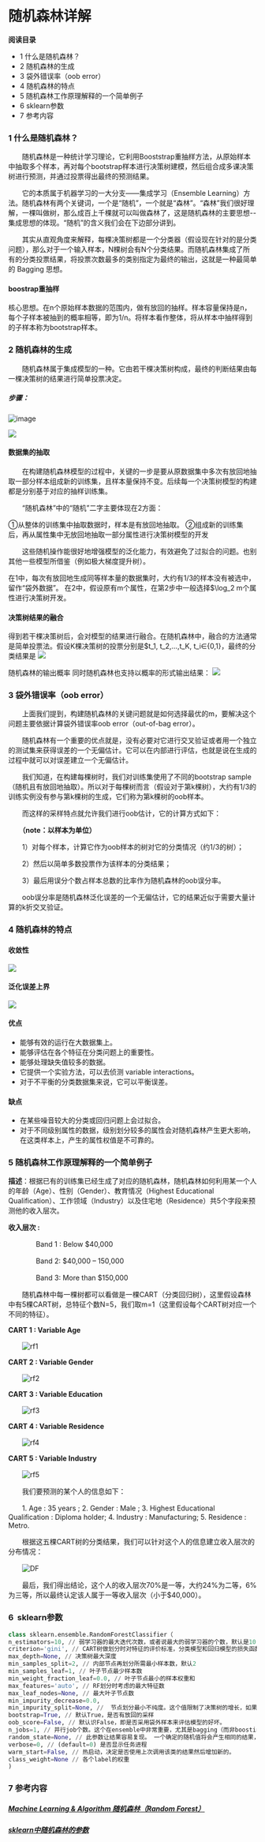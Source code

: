 # 随机森林详解
**阅读目录**

*   1 什么是随机森林？
*   2 随机森林的生成
*   3 袋外错误率（oob error）
*   4 随机森林的特点
*   5 随机森林工作原理解释的一个简单例子
*   6 sklearn参数
*   7 参考内容

### 1 什么是随机森林？

&#8195;&#8195;随机森林是一种统计学习理论，它利用Booststrap重抽样方法，从原始样本中抽取多个样本，再对每个bootstrap样本进行决策树建模，然后组合成多课决策树进行预测，并通过投票得出最终的预测结果。

&#8195;&#8195;它的本质属于机器学习的一大分支——集成学习（Ensemble Learning）方法。随机森林有两个关键词，一个是“随机”，一个就是“森林”。“森林”我们很好理解，一棵叫做树，那么成百上千棵就可以叫做森林了，这是随机森林的主要思想--集成思想的体现。“随机”的含义我们会在下边部分讲到。

&#8195;&#8195;其实从直观角度来解释，每棵决策树都是一个分类器（假设现在针对的是分类问题），那么对于一个输入样本，N棵树会有N个分类结果。而随机森林集成了所有的分类投票结果，将投票次数最多的类别指定为最终的输出，这就是一种最简单的 Bagging 思想。

#### boostrap重抽样
核心思想。在n个原始样本数据的范围内，做有放回的抽样。样本容量保持是n，每个子样本被抽到的概率相等，即为1/n。将样本看作整体，将从样本中抽样得到的子样本称为bootstrap样本。

### 2 随机森林的生成
&#8195;&#8195;随机森林属于集成模型的一种。它由若干棵决策树构成，最终的判断结果由每一棵决策树的结果进行简单投票决定。

##### 步骤：

![image](https://github.com/flysaint/Datawhale-/blob/master/%E9%9A%8F%E6%9C%BA%E6%A3%AE%E6%9E%97%E7%AE%97%E6%B3%95%E6%AD%A5%E9%AA%A4.png)

![](https://github.com/flysaint/Datawhale-/blob/master/%E9%9A%8F%E6%9C%BA%E6%A3%AE%E6%9E%97%E5%9B%BE%E8%A7%A3.png)

#### 数据集的抽取

&#8195;&#8195;在构建随机森林模型的过程中，关键的一步是要从原数据集中多次有放回地抽取一部分样本组成新的训练集，且样本量保持不变。后续每一个决策树模型的构建都是分别基于对应的抽样训练集。

&#8195;&#8195;“随机森林”中的“随机”二字主要体现在2方面：

①从整体的训练集中抽取数据时，样本是有放回地抽取。
②组成新的训练集后，再从属性集中无放回地抽取一部分属性进行决策树模型的开发

&#8195;&#8195;这些随机操作能很好地增强模型的泛化能力，有效避免了过拟合的问题。也别其他一些模型所借鉴（例如极大梯度提升树）。

在1中，每次有放回地生成同等样本量的数据集时，大约有1/3的样本没有被选中，留作“袋外数据”。
在2中，假设原有m个属性，在第2步中一般选择$\log_2 m个属性进行决策树开发。

#### 决策树结果的融合

得到若干棵决策树后，会对模型的结果进行融合。在随机森林中，融合的方法通常是简单投票法。假设K棵决策树的投票分别是$t_1,  t_2,…,t_K,  t_i∈{0,1}，最终的分类结果是
![](https://github.com/flysaint/Datawhale-/blob/master/%E5%88%86%E7%B1%BB%E7%BB%93%E6%9E%9C%E5%85%AC%E5%BC%8F.png)

随机森林的输出概率
同时随机森林也支持以概率的形式输出结果：
![](https://github.com/flysaint/Datawhale-/blob/master/%E8%BE%93%E5%87%BA%E7%BB%93%E6%9E%9C%E5%85%AC%E5%BC%8F.png)

### 3 袋外错误率（oob error）

&#8195;&#8195;上面我们提到，构建随机森林的关键问题就是如何选择最优的m，要解决这个问题主要依据计算袋外错误率oob error（out-of-bag error）。

　　随机森林有一个重要的优点就是，没有必要对它进行交叉验证或者用一个独立的测试集来获得误差的一个无偏估计。它可以在内部进行评估，也就是说在生成的过程中就可以对误差建立一个无偏估计。

　　我们知道，在构建每棵树时，我们对训练集使用了不同的bootstrap sample（随机且有放回地抽取）。所以对于每棵树而言（假设对于第k棵树），大约有1/3的训练实例没有参与第k棵树的生成，它们称为第k棵树的oob样本。

　　而这样的采样特点就允许我们进行oob估计，它的计算方式如下：

　　**（note：以样本为单位）**

　　1）对每个样本，计算它作为oob样本的树对它的分类情况（约1/3的树）；

　　2）然后以简单多数投票作为该样本的分类结果；

　　3）最后用误分个数占样本总数的比率作为随机森林的oob误分率。


　　oob误分率是随机森林泛化误差的一个无偏估计，它的结果近似于需要大量计算的k折交叉验证。

### 4 随机森林的特点
#### 收敛性
![](https://github.com/flysaint/Datawhale-/blob/master/%E6%94%B6%E6%95%9B%E6%80%A7.png)

#### 泛化误差上界
![](https://github.com/flysaint/Datawhale-/blob/master/%E6%B3%9B%E5%8C%96%E8%AF%AF%E5%B7%AE%E4%B8%8A%E7%95%8C.png)

#### 优点
* 能够有效的运行在大数据集上。
* 能够评估在各个特征在分类问题上的重要性。
* 能够处理缺失值较多的数据。
* 它提供一个实验方法，可以去侦测 variable interactions。
* 对于不平衡的分类数据集来说，它可以平衡误差。

#### 缺点
* 在某些噪音较大的分类或回归问题上会过拟合。
* 对于不同级别属性的数据，级别划分较多的属性会对随机森林产生更大影响，在这类样本上，产生的属性权值是不可靠的。


### 5 随机森林工作原理解释的一个简单例子

**描述**：根据已有的训练集已经生成了对应的随机森林，随机森林如何利用某一个人的年龄（Age）、性别（Gender）、教育情况（Highest Educational Qualification）、工作领域（Industry）以及住宅地（Residence）共5个字段来预测他的收入层次。

**收入层次 :**

　　　　Band 1 : Below $40,000

　　　　Band 2: $40,000 – 150,000

　　　　Band 3: More than $150,000

　　随机森林中每一棵树都可以看做是一棵CART（分类回归树），这里假设森林中有5棵CART树，总特征个数N=5，我们取m=1（这里假设每个CART树对应一个不同的特征）。

**CART 1 : Variable Age**

　　![rf1](http://www.analyticsvidhya.com/blog/wp-content/uploads/2014/06/rf1.png)

**CART 2 : Variable Gender**

　　![rf2](http://www.analyticsvidhya.com/blog/wp-content/uploads/2014/06/rf2.png)

**CART 3 : Variable Education**

　　![rf3](http://www.analyticsvidhya.com/blog/wp-content/uploads/2014/06/rf3.png)

**CART 4 : Variable Residence**

　　![rf4](http://www.analyticsvidhya.com/blog/wp-content/uploads/2014/06/rf4.png)

**CART 5 : Variable Industry**

　　![rf5](http://www.analyticsvidhya.com/blog/wp-content/uploads/2014/06/rf5.png)

　　我们要预测的某个人的信息如下：

　　1\. Age : 35 years ; 2\. Gender : Male ; 3\. Highest Educational Qualification : Diploma holder; 4\. Industry : Manufacturing; 5\. Residence : Metro.

　　根据这五棵CART树的分类结果，我们可以针对这个人的信息建立收入层次的分布情况：

　　![DF](http://www.analyticsvidhya.com/blog/wp-content/uploads/2014/06/DF.png)

　　最后，我们得出结论，这个人的收入层次70%是一等，大约24%为二等，6%为三等，所以最终认定该人属于一等收入层次（小于$40,000）。


### 6  sklearn参数


```python
class sklearn.ensemble.RandomForestClassifier（ 
n_estimators=10, // 弱学习器的最大迭代次数，或者说最大的弱学习器的个数，默认是10
criterion='gini', // CART树做划分时对特征的评价标准，分类模型和回归模型的损失函数是不一样的。
max_depth=None, // 决策树最大深度
min_samples_split=2, // 内部节点再划分所需最小样本数，默认2
min_samples_leaf=1, // 叶子节点最少样本数
min_weight_fraction_leaf=0.0, // 叶子节点最小的样本权重和
max_features='auto', // RF划分时考虑的最大特征数
max_leaf_nodes=None, // 最大叶子节点数
min_impurity_decrease=0.0, 
min_impurity_split=None, //  节点划分最小不纯度。这个值限制了决策树的增长，如果某节点的不纯度(基于基尼系数，均方差)小于这个阈值，则该节点不再生成子节点，即为叶子节点 。一般不推荐改动默认值1e-7。
bootstrap=True, // 默认True，是否有放回的采样
oob_score=False, // 默认识False，即是否采用袋外样本来评估模型的好坏。
n_jobs=1, // 并行job个数。这个在ensemble中非常重要，尤其是bagging（而非boosting，因为boosting的每次迭代之间有影响，所以很难进行并行化）。1=不并行；n：n个并行；-1：CPU有多少core，就启动多少job。
random_state=None, // 此参数让结果容易复现。 一个确定的随机值将会产生相同的结果，在参数和训练数据不变的情况下。 我曾亲自尝试过将不同的随机状态的最优参数模型集成，有时候这种方法比单独的随机状态更好。
verbose=0, // (default=0) 是否显示任务进程
warm_start=False, // 热启动，决定是否使用上次调用该类的结果然后增加新的。
class_weight=None // 各个label的权重
)
```


### 7 参考内容
##### [Machine Learning & Algorithm 随机森林（Random Forest）](https://www.cnblogs.com/maybe2030/p/4585705.html)
##### [sklearn中随机森林的参数](https://www.cnblogs.com/harvey888/p/6512312.html)



